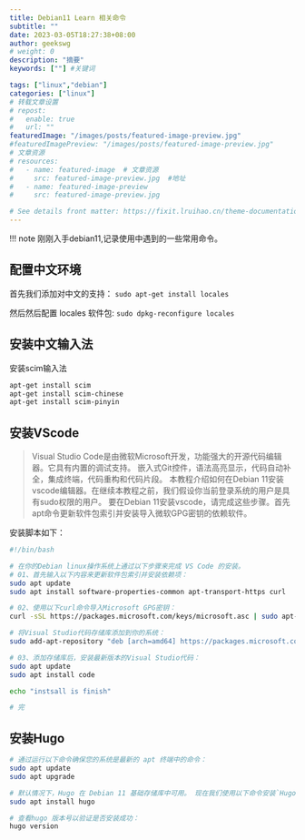 ```yaml
---
title: Debian11 Learn 相关命令
subtitle: ""
date: 2023-03-05T18:27:38+08:00
author: geekswg
# weight: 0
description: "摘要"
keywords: [""] #关键词

tags: ["linux","debian"]
categories: ["linux"]
# 转载文章设置
# repost:
#   enable: true
#   url: ""
featuredImage: "/images/posts/featured-image-preview.jpg"
#featuredImagePreview: "/images/posts/featured-image-preview.jpg"
# 文章资源
# resources:
#   - name: featured-image  # 文章资源
#     src: featured-image-preview.jpg  #地址
#   - name: featured-image-preview 
#     src: featured-image-preview.jpg

# See details front matter: https://fixit.lruihao.cn/theme-documentation-content/#front-matter
---
```

!!! note
    刚刚入手debian11,记录使用中遇到的一些常用命令。
<!--more-->

## 配置中文环境

首先我们添加对中文的支持：
`sudo apt-get install locales`

然后然后配置 locales 软件包:
`sudo dpkg-reconfigure locales`

## 安装中文输入法

安装scim输入法

```bash
apt-get install scim   
apt-get install scim-chinese   
apt-get install scim-pinyin  
```

## 安装VScode
>Visual Studio Code是由微软Microsoft开发，功能强大的开源代码编辑器。它具有内置的调试支持。
嵌入式Git控件，语法高亮显示，代码自动补全，集成终端，代码重构和代码片段。
本教程介绍如何在Debian 11安装vscode编辑器。在继续本教程之前，我们假设你当前登录系统的用户是具有sudo权限的用户。
要在Debian 11安装vscode，请完成这些步骤。首先apt命令更新软件包索引并安装导入微软GPG密钥的依赖软件。

安装脚本如下：
```bash
#!/bin/bash

# 在你的Debian linux操作系统上通过以下步骤来完成 VS Code 的安装。
# 01、首先输入以下内容来更新软件包索引并安装依赖项：
sudo apt update
sudo apt install software-properties-common apt-transport-https curl

# 02、使用以下curl命令导入Microsoft GPG密钥：
curl -sSL https://packages.microsoft.com/keys/microsoft.asc | sudo apt-key add -

# 将Visual Studio代码存储库添加到你的系统：
sudo add-apt-repository "deb [arch=amd64] https://packages.microsoft.com/repos/vscode stable main"

# 03、添加存储库后，安装最新版本的Visual Studio代码：
sudo apt update
sudo apt install code

echo "instsall is finish"

# 完
```

## 安装Hugo

```bash
# 通过运行以下命令确保您的系统是最新的 apt 终端中的命令：
sudo apt update
sudo apt upgrade

# 默认情况下，Hugo 在 Debian 11 基础存储库中可用。 现在我们使用以下命令安装`Hugo`
sudo apt install hugo

# 查看hugo 版本号以验证是否安装成功：
hugo version
```